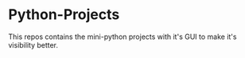 # Python-Projects
This repos contains the mini-python projects with it's GUI to make it's visibility better. 
